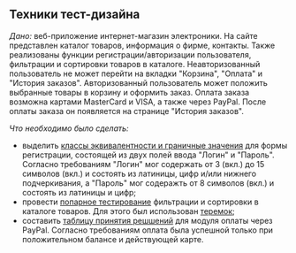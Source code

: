 ## Техники тест-дизайна
*Дано:* веб-приложение интернет-магазин электроники. На сайте представлен каталог товаров, информация о фирме, контакты. Также реализованы функции регистрации/авторизации пользователя, фильтрации и сортировки товаров в каталоге. Неавторизованный пользователь не может перейти на вкладки "Корзина", "Оплата" и "История заказов". Авторизованный пользователь может положить выбранные товары в корзину и оформить заказ. Оплата заказа возможна картами MasterCard и VISA, а также через PayPal. После оплаты заказа он появляется на странице "История заказов".

*Что необходимо было сделать:*
- выделить [классы эквивалентности и граничные значения](https://docs.google.com/spreadsheets/d/1ptmkZ_pt2dAczgbkWsRn54a-br8606ntnJkKJiy0Rpg/edit?usp=sharing) для формы регистрации, состоящей из двух полей ввода "Логин" и "Пароль". Согласно требованиям "Логин" мог содержать от 3 (вкл.) до 15 символов (вкл.) и состоять из латиницы, цифр и/или нижнего подчеркивания, а "Пароль" мог содеражть от 8 символов (вкл.) и состоять из латиницы и цифр;
- провести [попарное тестирование](https://docs.google.com/spreadsheets/d/1xIvGMTbYC3NV9mYPlawAcjjari38V7-t_1wvBNUPZ1k/edit?usp=sharing) фильтрации и сортировки в каталоге товаров. Для этого был использован [теремок](https://pairwise.teremokgames.com/);
- составить [таблицу принятия решшений](https://docs.google.com/spreadsheets/d/1KW40b90klT1mDoul3bckT6uK2eRAUpY2m2d0bnR09bY/edit?usp=sharing) для модуля оплаты через PayPal. Согласно требованиям оплата была успешной только при положительном балансе и действующей карте.

